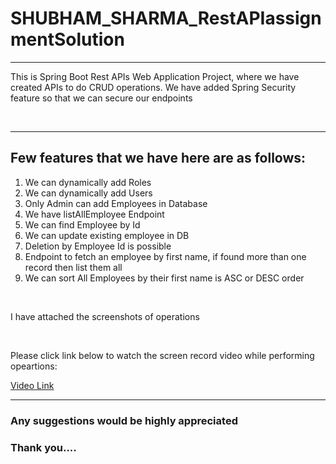 # SHUBHAM_SHARMA_RestAPIassignmentSolution
<hr>
<p>This is Spring Boot Rest APIs Web Application Project, where we have created APIs to do CRUD operations. We have added Spring Security feature so that we can secure our endpoints</p>
<br>
<hr>
<h2> Few features that we have here are as follows: </h2>
<ol>
    <li>We can dynamically add Roles</li>
    <li>We can dynamically add Users</li>
    <li>Only Admin can add Employees in Database</li>
    <li>We have listAllEmployee Endpoint</li>
    <li>We can find Employee by Id</li>
    <li>We can update existing employee in DB</li>
    <li>Deletion by Employee Id is possible</li>
    <li>Endpoint to fetch an employee by first name, if found more than one record then list them all</li>
    <li>We can sort All Employees by their first name is ASC or DESC order</li>
</ol>
<br>
<p>I have attached the screenshots of operations</p>
<br>
<p>Please click link below to watch the screen record video while performing opeartions: </p>
<a href="https://drive.google.com/file/d/1p0XR7JprvbOH-y-9hcdI-29WYsJ6GHAR/view?usp=sharing">Video Link</a>
<hr>
<h3> Any suggestions would be highly appreciated </h3>
<h3> Thank you.... </h3>

